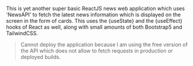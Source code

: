 This is yet another super basic ReactJS news web application which uses 'NewsAPI' to fetch the latest news information which is displayed on the screen in the form of cards. This uses the {useState} and the {useEffect} hooks of React as well, along with small amounts of both Bootstrap5 and TailwindCSS.


> Cannot deploy the application because I am using the free version of the API which does not allow to fetch requests in production or deployed builds.
